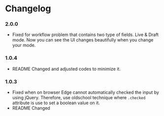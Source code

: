 # Changelog
### 2.0.0
- Fixed for workflow problem that contains two type of fields. Live & Draft mode. Now you can see the UI changes beautifully when you change your mode.

### 1.0.4
- README Changed and adjusted codes to minimize it.

### 1.0.3 
- Fixed when on browser Edge cannot automatically checked the input by using jQuery. Therefore, use oldschool technique where `.checked` attribute is use to set a boolean value on it. 
- README Changed